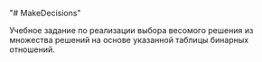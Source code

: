 "# MakeDecisions" 

Учебное задание по реализации выбора весомого решения из множества решений на основе указанной таблицы бинарных отношений.
